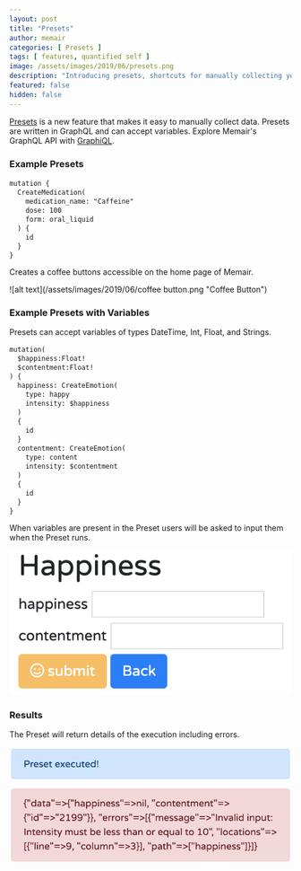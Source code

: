 ```yaml
---
layout: post
title: "Presets"
author: memair
categories: [ Presets ]
tags: [ features, quantified self ]
image: /assets/images/2019/06/presets.png
description: "Introducing presets, shortcuts for manually collecting your data"
featured: false
hidden: false
---
```


[Presets](https://memair.com/presets) is a new feature that makes it easy to manually collect data. Presets are written in GraphQL and can accept variables. Explore Memair's GraphQL API with [GraphiQL](https://memair.com/graphiql).

### Example Presets

```
mutation {
  CreateMedication(
    medication_name: "Caffeine"
    dose: 100
    form: oral_liquid
  ) {
    id
  }
}
```

Creates a coffee buttons accessible on the home page of Memair.

![alt text](/assets/images/2019/06/coffee button.png "Coffee Button")

### Example Presets with Variables

Presets can accept variables of types DateTime, Int, Float, and Strings.

```
mutation(
  $happiness:Float!
  $contentment:Float!
) {
  happiness: CreateEmotion(
    type: happy
    intensity: $happiness
  )
  {
    id
  }
  contentment: CreateEmotion(
    type: content
    intensity: $contentment
  )
  {
    id
  }
}
```

When variables are present in the Preset users will be asked to input them when the Preset runs.

![alt text](/assets/images/2019/06/happiness.png "Happiness")

### Results

The Preset will return details of the execution including errors.

![alt text](/assets/images/2019/06/preset-executed.png "Preset executed")


